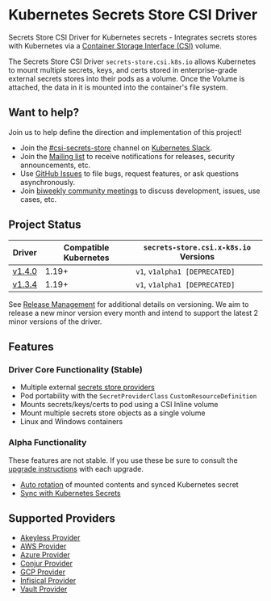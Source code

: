 # Kubernetes Secrets Store CSI Driver

Secrets Store CSI Driver for Kubernetes secrets - Integrates secrets stores with Kubernetes via a [Container Storage Interface (CSI)](https://kubernetes-csi.github.io/docs/) volume.

The Secrets Store CSI Driver `secrets-store.csi.k8s.io` allows Kubernetes to mount multiple secrets, keys, and certs stored in enterprise-grade external secrets stores into their pods as a volume. Once the Volume is attached, the data in it is mounted into the container's file system.

## Want to help?

Join us to help define the direction and implementation of this project!

- Join the [#csi-secrets-store](https://kubernetes.slack.com/messages/csi-secrets-store) channel on [Kubernetes Slack](https://kubernetes.slack.com/).
- Join the [Mailing list](https://groups.google.com/forum/#!forum/kubernetes-secrets-store-csi-driver) to receive notifications for releases, security announcements, etc.
- Use [GitHub Issues](https://github.com/kubernetes-sigs/secrets-store-csi-driver/issues) to file bugs, request features, or ask questions asynchronously.
- Join [biweekly community meetings](https://docs.google.com/document/d/1q74nboAg0GSPcom3kLWCIoWg43Qg3mr306KNL58f2hg/edit?usp=sharing) to discuss development, issues, use cases, etc.

## Project Status

| Driver                                                                                    | Compatible Kubernetes | `secrets-store.csi.x-k8s.io` Versions |
| ----------------------------------------------------------------------------------------- | --------------------- | ------------------------------------- |
| [v1.4.0](https://github.com/kubernetes-sigs/secrets-store-csi-driver/releases/tag/v1.4.0) | 1.19+                 | `v1`, `v1alpha1 [DEPRECATED]`         |
| [v1.3.4](https://github.com/kubernetes-sigs/secrets-store-csi-driver/releases/tag/v1.3.4) | 1.19+                 | `v1`, `v1alpha1 [DEPRECATED]`         |

See
[Release Management](./release-management.md)
for additional details on versioning. We aim to release a new minor version every month and intend to support the latest
2 minor versions of the driver.

## Features

### Driver Core Functionality (Stable)

- Multiple external [secrets store providers](./providers.md)
- Pod portability with the `SecretProviderClass` `CustomResourceDefinition`
- Mounts secrets/keys/certs to pod using a CSI Inline volume
- Mount multiple secrets store objects as a single volume
- Linux and Windows containers

### Alpha Functionality

These features are not stable. If you use these be sure to consult the
[upgrade instructions](./getting-started/upgrades.md) with each upgrade.

- [Auto rotation](./topics/secret-auto-rotation.md) of mounted contents and synced Kubernetes secret
- [Sync with Kubernetes Secrets](./topics/sync-as-kubernetes-secret.md)

## Supported Providers

- [Akeyless Provider](https://github.com/akeylesslabs/akeyless-csi-provider)
- [AWS Provider](https://github.com/aws/secrets-store-csi-driver-provider-aws)
- [Azure Provider](https://azure.github.io/secrets-store-csi-driver-provider-azure/)
- [Conjur Provider](https://github.com/cyberark/conjur-k8s-csi-provider)
- [GCP Provider](https://github.com/GoogleCloudPlatform/secrets-store-csi-driver-provider-gcp)
- [Infisical Provider](https://infisical.com/docs/integrations/platforms/kubernetes-csi#do-i-have-to-list-out-every-infisical-single-secret-that-i-want-to-sync)
- [Vault Provider](https://github.com/hashicorp/secrets-store-csi-driver-provider-vault)
